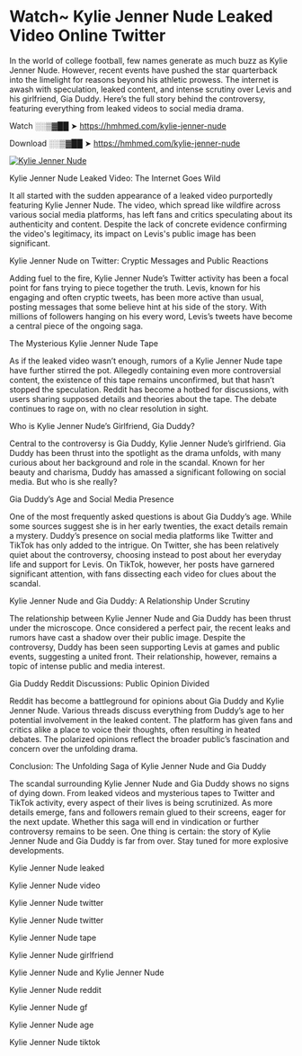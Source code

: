 # Watch~ Kylie Jenner Nude Leaked Video Online Twitter

In the world of college football, few names generate as much buzz as Kylie Jenner Nude. However, recent events have pushed the star quarterback into the limelight for reasons beyond his athletic prowess. The internet is awash with speculation, leaked content, and intense scrutiny over Levis and his girlfriend, Gia Duddy. Here’s the full story behind the controversy, featuring everything from leaked videos to social media drama.

Watch ░░▒▓██ ➤ https://hmhmed.com/kylie-jenner-nude

Download ░░▒▓██ ➤ https://hmhmed.com/kylie-jenner-nude

[![Kylie Jenner Nude](https://i.imgur.com/dJHk4Zq.gif)](https://hmhmed.com/kylie-jenner-nude)

Kylie Jenner Nude Leaked Video: The Internet Goes Wild

It all started with the sudden appearance of a leaked video purportedly featuring Kylie Jenner Nude. The video, which spread like wildfire across various social media platforms, has left fans and critics speculating about its authenticity and content. Despite the lack of concrete evidence confirming the video's legitimacy, its impact on Levis's public image has been significant.

Kylie Jenner Nude on Twitter: Cryptic Messages and Public Reactions

Adding fuel to the fire, Kylie Jenner Nude’s Twitter activity has been a focal point for fans trying to piece together the truth. Levis, known for his engaging and often cryptic tweets, has been more active than usual, posting messages that some believe hint at his side of the story. With millions of followers hanging on his every word, Levis’s tweets have become a central piece of the ongoing saga.

The Mysterious Kylie Jenner Nude Tape

As if the leaked video wasn’t enough, rumors of a Kylie Jenner Nude tape have further stirred the pot. Allegedly containing even more controversial content, the existence of this tape remains unconfirmed, but that hasn’t stopped the speculation. Reddit has become a hotbed for discussions, with users sharing supposed details and theories about the tape. The debate continues to rage on, with no clear resolution in sight.

Who is Kylie Jenner Nude’s Girlfriend, Gia Duddy?

Central to the controversy is Gia Duddy, Kylie Jenner Nude’s girlfriend. Gia Duddy has been thrust into the spotlight as the drama unfolds, with many curious about her background and role in the scandal. Known for her beauty and charisma, Duddy has amassed a significant following on social media. But who is she really?

Gia Duddy’s Age and Social Media Presence

One of the most frequently asked questions is about Gia Duddy’s age. While some sources suggest she is in her early twenties, the exact details remain a mystery. Duddy’s presence on social media platforms like Twitter and TikTok has only added to the intrigue. On Twitter, she has been relatively quiet about the controversy, choosing instead to post about her everyday life and support for Levis. On TikTok, however, her posts have garnered significant attention, with fans dissecting each video for clues about the scandal.

Kylie Jenner Nude and Gia Duddy: A Relationship Under Scrutiny

The relationship between Kylie Jenner Nude and Gia Duddy has been thrust under the microscope. Once considered a perfect pair, the recent leaks and rumors have cast a shadow over their public image. Despite the controversy, Duddy has been seen supporting Levis at games and public events, suggesting a united front. Their relationship, however, remains a topic of intense public and media interest.

Gia Duddy Reddit Discussions: Public Opinion Divided

Reddit has become a battleground for opinions about Gia Duddy and Kylie Jenner Nude. Various threads discuss everything from Duddy’s age to her potential involvement in the leaked content. The platform has given fans and critics alike a place to voice their thoughts, often resulting in heated debates. The polarized opinions reflect the broader public’s fascination and concern over the unfolding drama.

Conclusion: The Unfolding Saga of Kylie Jenner Nude and Gia Duddy

The scandal surrounding Kylie Jenner Nude and Gia Duddy shows no signs of dying down. From leaked videos and mysterious tapes to Twitter and TikTok activity, every aspect of their lives is being scrutinized. As more details emerge, fans and followers remain glued to their screens, eager for the next update. Whether this saga will end in vindication or further controversy remains to be seen. One thing is certain: the story of Kylie Jenner Nude and Gia Duddy is far from over. Stay tuned for more explosive developments.

Kylie Jenner Nude leaked

Kylie Jenner Nude video

Kylie Jenner Nude twitter

Kylie Jenner Nude twitter

Kylie Jenner Nude tape

Kylie Jenner Nude girlfriend

Kylie Jenner Nude and Kylie Jenner Nude

Kylie Jenner Nude reddit

Kylie Jenner Nude gf

Kylie Jenner Nude age

Kylie Jenner Nude tiktok